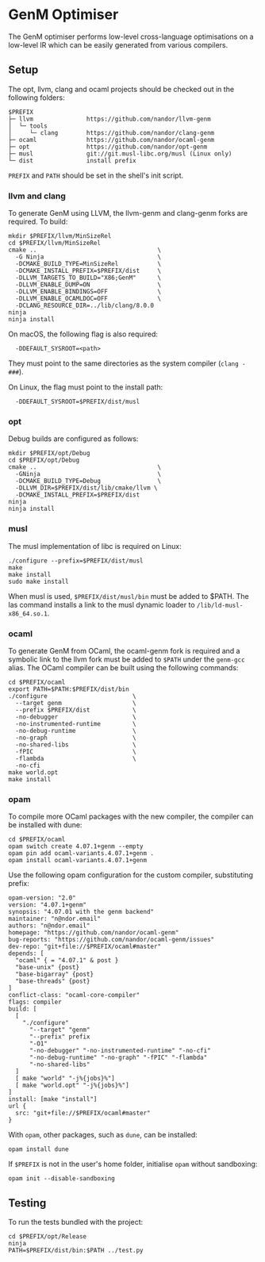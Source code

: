 # GenM Optimiser

The GenM optimiser performs low-level cross-language optimisations on a
low-level IR which can be easily generated from various compilers.

## Setup

The opt, llvm, clang and ocaml projects should be checked out in the following folders:

```
$PREFIX
├─ llvm               https://github.com/nandor/llvm-genm
│  └─ tools
│     └─ clang        https://github.com/nandor/clang-genm
├─ ocaml              https://github.com/nandor/ocaml-genm
├─ opt                https://github.com/nandor/opt-genm
├─ musl               git://git.musl-libc.org/musl (Linux only)
└─ dist               install prefix
```
`PREFIX` and `PATH` should be set in the shell's init script.

### llvm and clang

To generate GenM using LLVM, the llvm-genm and clang-genm forks are required. To build:

```
mkdir $PREFIX/llvm/MinSizeRel
cd $PREFIX/llvm/MinSizeRel
cmake ..                                  \
  -G Ninja                                \
  -DCMAKE_BUILD_TYPE=MinSizeRel           \
  -DCMAKE_INSTALL_PREFIX=$PREFIX/dist     \
  -DLLVM_TARGETS_TO_BUILD="X86;GenM"      \
  -DLLVM_ENABLE_DUMP=ON                   \
  -DLLVM_ENABLE_BINDINGS=OFF              \
  -DLLVM_ENABLE_OCAMLDOC=OFF              \
  -DCLANG_RESOURCE_DIR=../lib/clang/8.0.0
ninja
ninja install
```

On macOS, the following flag is also required:

```
  -DDEFAULT_SYSROOT=<path>
```

They must point to the same directories as the system compiler (`clang -###`).

On Linux, the flag must point to the install path:

```
  -DDEFAULT_SYSROOT=$PREFIX/dist/musl
```

### opt

Debug builds are configured as follows:
```
mkdir $PREFIX/opt/Debug
cd $PREFIX/opt/Debug
cmake ..                                  \
  -GNinja                                 \
  -DCMAKE_BUILD_TYPE=Debug                \
  -DLLVM_DIR=$PREFIX/dist/lib/cmake/llvm \
  -DCMAKE_INSTALL_PREFIX=$PREFIX/dist
ninja
ninja install
```

### musl

The musl implementation of libc is required on Linux:

```
./configure --prefix=$PREFIX/dist/musl
make
make install
sudo make install
```

When musl is used, ```$PREFIX/dist/musl/bin``` must be added to $PATH.
The las command installs a link to the musl dynamic loader to `/lib/ld-musl-x86_64.so.1`.

### ocaml

To generate GenM from OCaml, the ocaml-genm fork is required and a symbolic link
to the llvm fork must be added to `$PATH` under the `genm-gcc` alias. The OCaml
compiler can be built using the following commands:

```
cd $PREFIX/ocaml
export PATH=$PATH:$PREFIX/dist/bin
./configure                        \
  --target genm                    \
  --prefix $PREFIX/dist            \
  -no-debugger                     \
  -no-instrumented-runtime         \
  -no-debug-runtime                \
  -no-graph                        \
  -no-shared-libs                  \
  -fPIC                            \
  -flambda                         \
  -no-cfi
make world.opt
make install
```

### opam

To compile more OCaml packages with the new compiler, the compiler can be installed with dune:

```
cd $PREFIX/ocaml
opam switch create 4.07.1+genm --empty
opam pin add ocaml-variants.4.07.1+genm .
opam install ocaml-variants.4.07.1+genm
```

Use the following opam configuration for the custom compiler, substituting prefix:

```
opam-version: "2.0"
version: "4.07.1+genm"
synopsis: "4.07.01 with the genm backend"
maintainer: "n@ndor.email"
authors: "n@ndor.email"
homepage: "https://github.com/nandor/ocaml-genm"
bug-reports: "https://github.com/nandor/ocaml-genm/issues"
dev-repo: "git+file://$PREFIX/ocaml#master"
depends: [
  "ocaml" { = "4.07.1" & post }
  "base-unix" {post}
  "base-bigarray" {post}
  "base-threads" {post}
]
conflict-class: "ocaml-core-compiler"
flags: compiler
build: [
  [
    "./configure"
      "--target" "genm"
      "--prefix" prefix
      "-O1"
      "-no-debugger" "-no-instrumented-runtime" "-no-cfi"
      "-no-debug-runtime" "-no-graph" "-fPIC" "-flambda"
      "-no-shared-libs"
  ]
  [ make "world" "-j%{jobs}%"]
  [ make "world.opt" "-j%{jobs}%"]
]
install: [make "install"]
url {
  src: "git+file://$PREFIX/ocaml#master"
}
```

With `opam`, other packages, such as `dune`, can be installed:

```
opam install dune
```

If `$PREFIX` is not in the user's home folder, initialise `opam` without sandboxing:

```
opam init --disable-sandboxing
```

## Testing

To run the tests bundled with the project:

```
cd $PREFIX/opt/Release
ninja
PATH=$PREFIX/dist/bin:$PATH ../test.py
```
